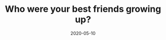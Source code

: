 ---
title: 'Who were your best friends growing up?'
date: '2020-05-10'
videoUrl: 'https://www.youtube.com/embed/OD7hW3DrTvo?start=138'
answerDuration: 222
---